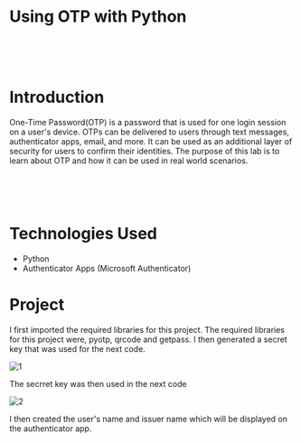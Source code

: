 # Using OTP with Python

<br>
<br>
<br>

# Introduction
One-Time Password(OTP) is a password that is used for one login session on a user's device. OTPs can be delivered to users through text messages, authenticator apps, email, and more. It can be used as an additional layer of security for users to confirm their identities. The purpose of this lab is to learn about OTP and how it can be used in real world scenarios.

<br>
<br>
<br>

# Technologies Used

- Python
- Authenticator Apps (Microsoft Authenticator)



# Project
I first imported the required libraries for this project. The required libraries for this project were, pyotp, qrcode and getpass. I then generated a secret key that was used for the next code. 

![1](https://github.com/obi298/Using-OTP-with-Python/assets/90945162/ca27b8ce-fc31-4834-802f-db76036f6270)


The secrret key was then used in the next code 

![2](https://github.com/obi298/Using-OTP-with-Python/assets/90945162/1d72f98f-72c4-4015-8f1a-1d87ff79aa48)


I then created the user's name and issuer name which will be displayed on the authenticator app.
